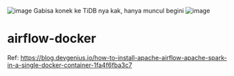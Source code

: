 ![image](https://github.com/user-attachments/assets/aa1721ca-a8fe-43e6-8c77-7c6ce7d4595e)
Gabisa konek ke TiDB nya kak, hanya muncul begini
![image](https://github.com/user-attachments/assets/2c28cb4b-8782-4ff7-aad6-552f1665a48b)


# airflow-docker

Ref: https://blog.devgenius.io/how-to-install-apache-airflow-apache-spark-in-a-single-docker-container-1fa4f6fba3c7
